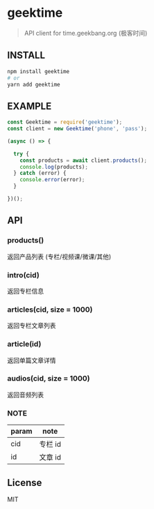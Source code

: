 # geektime

> API client for time.geekbang.org (极客时间)

## INSTALL
```bash
npm install geektime
# or
yarn add geektime
```

## EXAMPLE
```js
const Geektime = require('geektime');
const client = new Geektime('phone', 'pass');

(async () => {

  try {
    const products = await client.products();
    console.log(products);
  } catch (error) {
    console.error(error);
  }

})();
```

## API

### products()

返回产品列表 (专栏/视频课/微课/其他)

### intro(cid)

返回专栏信息

###  articles(cid, size = 1000)

返回专栏文章列表

### article(id)

返回单篇文章详情

### audios(cid, size = 1000)

返回音频列表

### NOTE

| param | note |
| --- | --- |
| cid | 专栏 id |
| id | 文章 id |

## License

MIT
